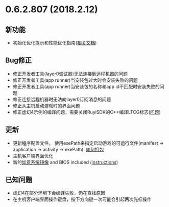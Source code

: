 # 0.6.2.807 (2018.2.12)

## 新功能
* 初始化优化提示和性能优化指南([相关文档](../topics/optimization.md))

## Bug修正
* 修正开发者工具(layer0调试器)无法连接到远程机器的问题
* 修正开发者工具(app runner)当安装包过大时会安装失败的问题
* 修正开发者工具(app runner)当安装包的名称和app id不匹配时安装失败的问题
* 修正连接远程机器时无法向layer0订阅消息的问题
* 修正从主机启动游戏时的界面问题
* 修正虚幻4示例的编译问题，需要关闭RuyiSDK的C++编译LTCG标志([问题](https://bitbucket.org/playruyi/unreal_demo/issues/1))

## 更新
* 更新程序配置文件。 使用exePath来指定启动游戏的可运行文件(manifest -> application -> activity -> exePath). [如何打包](../tutorials/how_to_pack.md)
* 主机客户端界面优化
* 新的[如意系统镜像](http://dev.playruyi.com/uservices) and BIOS included ([instructions](../topics/bios.md))

## 已知问题
* 虚幻4在部分环境下会编译失败，仍在查找原因
* 在主机客户端界面操作键盘，按下方向键一次可能会引起两次光标操作  